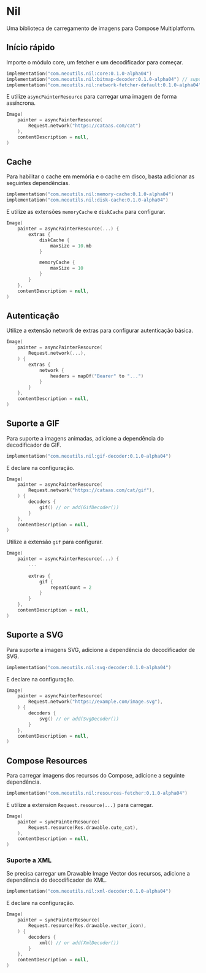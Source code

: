 # Nil

Uma biblioteca de carregamento de imagens para Compose Multiplatform.

## Início rápido

Importe o módulo core, um fetcher e um decodificador para começar.

```kotlin
implementation("com.neoutils.nil:core:0.1.0-alpha04")
implementation("com.neoutils.nil:bitmap-decoder:0.1.0-alpha04") // suporta PNG, JPEG e WEBP
implementation("com.neoutils.nil:network-fetcher-default:0.1.0-alpha04")
```

E utilize `asyncPainterResource` para carregar uma imagem de forma assíncrona.

```kotlin
Image(
    painter = asyncPainterResource(
        Request.network("https://cataas.com/cat")
    ),
    contentDescription = null,
)
```

## Cache

Para habilitar o cache em memória e o cache em disco, basta adicionar as seguintes dependências.

```kotlin
implementation("com.neoutils.nil:memory-cache:0.1.0-alpha04")
implementation("com.neoutils.nil:disk-cache:0.1.0-alpha04")
```

E utilize as extensões `memoryCache` e `diskCache` para configurar.

``` kotlin
Image(
    painter = asyncPainterResource(...) {
        extras {
            diskCache {
                maxSize = 10.mb
            }

            memoryCache {
                maxSize = 10
            }
        }
    },
    contentDescription = null,
)
```

## Autenticação

Utilize a extensão network de extras para configurar autenticação básica.

``` kotlin
Image(
    painter = asyncPainterResource(
        Request.network(...),
    ) {
        extras {
            network {
                headers = mapOf("Bearer" to "...")
            }
        }
    },
    contentDescription = null,
)
```

## Suporte a GIF

Para suporte a imagens animadas, adicione a dependência do decodificador de GIF.

```kotlin
implementation("com.neoutils.nil:gif-decoder:0.1.0-alpha04")
```

E declare na configuração.

```kotlin
Image(
    painter = asyncPainterResource(
        Request.network("https://cataas.com/cat/gif"),
    ) {
        decoders {
            gif() // or add(GifDecoder())
        }
    },
    contentDescription = null,
)
```

Utilize a extensão `gif` para configurar.

``` kotlin
Image(
    painter = asyncPainterResource(...) {
        ...
    
        extras {
            gif {
                repeatCount = 2
            }
        }
    },
    contentDescription = null,
)
```

## Suporte a SVG

Para suporte a imagens SVG, adicione a dependência do decodificador de SVG.

```kotlin
implementation("com.neoutils.nil:svg-decoder:0.1.0-alpha04")
```

E declare na configuração.

```kotlin
Image(
    painter = asyncPainterResource(
        Request.network("https://example.com/image.svg"),
    ) {
        decoders {
            svg() // or add(SvgDecoder())
        }
    },
    contentDescription = null,
)
```

## Compose Resources

Para carregar imagens dos recursos do Compose, adicione a seguinte dependência.

```kotlin
implementation("com.neoutils.nil:resources-fetcher:0.1.0-alpha04")
```

E utilize a extension `Request.resource(...)` para carregar.

```kotlin
Image(
    painter = syncPainterResource(
        Request.resource(Res.drawable.cute_cat),
    ),
    contentDescription = null,
)
```

### Suporte a XML

Se precisa carregar um Drawable Image Vector dos recursos, adicione a dependência do decodificador de XML.

```kotlin
implementation("com.neoutils.nil:xml-decoder:0.1.0-alpha04")
```

E declare na configuração.

```kotlin
Image(
    painter = syncPainterResource(
        Request.resource(Res.drawable.vector_icon),
    ) {
        decoders {
            xml() // or add(XmlDecoder())
        }
    },
    contentDescription = null,
)
```